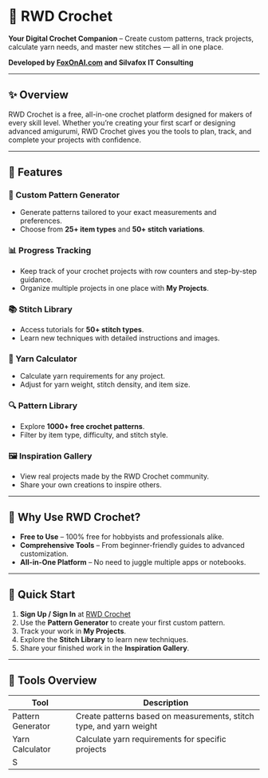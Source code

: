 # 🧶 RWD Crochet  
**Your Digital Crochet Companion** – Create custom patterns, track projects, calculate yarn needs, and master new stitches — all in one place.  

**Developed by [FoxOnAI.com](https://foxonai.com) and Silvafox IT Consulting**  

---

## ✨ Overview
RWD Crochet is a free, all-in-one crochet platform designed for makers of every skill level. Whether you’re creating your first scarf or designing advanced amigurumi, RWD Crochet gives you the tools to plan, track, and complete your projects with confidence.  

---

## 🌟 Features

### 🎨 Custom Pattern Generator
- Generate patterns tailored to your exact measurements and preferences.
- Choose from **25+ item types** and **50+ stitch variations**.

### 📊 Progress Tracking
- Keep track of your crochet projects with row counters and step-by-step guidance.
- Organize multiple projects in one place with **My Projects**.

### 📚 Stitch Library
- Access tutorials for **50+ stitch types**.
- Learn new techniques with detailed instructions and images.

### 🧵 Yarn Calculator
- Calculate yarn requirements for any project.
- Adjust for yarn weight, stitch density, and item size.

### 🔍 Pattern Library
- Explore **1000+ free crochet patterns**.
- Filter by item type, difficulty, and stitch style.

### 🖼 Inspiration Gallery
- View real projects made by the RWD Crochet community.
- Share your own creations to inspire others.

---

## 📌 Why Use RWD Crochet?
- **Free to Use** – 100% free for hobbyists and professionals alike.
- **Comprehensive Tools** – From beginner-friendly guides to advanced customization.
- **All-in-One Platform** – No need to juggle multiple apps or notebooks.

---

## 🚀 Quick Start
1. **Sign Up / Sign In** at [RWD Crochet](https://your-rwdcrochet-url.com)  
2. Use the **Pattern Generator** to create your first custom pattern.  
3. Track your work in **My Projects**.  
4. Explore the **Stitch Library** to learn new techniques.  
5. Share your finished work in the **Inspiration Gallery**.  

---

## 🔧 Tools Overview
| Tool              | Description |
|-------------------|-------------|
| Pattern Generator | Create patterns based on measurements, stitch type, and yarn weight |
| Yarn Calculator   | Calculate yarn requirements for specific projects |
| S
